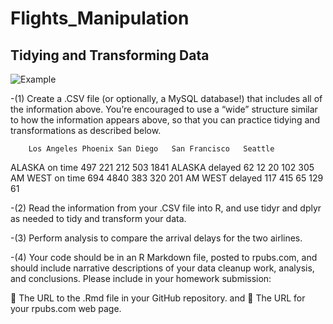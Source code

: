 # Flights_Manipulation 
## Tidying and Transforming Data
![Example](https://user-images.githubusercontent.com/76123653/110219335-8a8dc480-7e8c-11eb-86cf-8781f4c8974a.PNG)

-(1) Create a .CSV file (or optionally, a MySQL database!) that includes all of the information above.
You’re encouraged to use a “wide” structure similar to how the information appears above, so
that you can practice tidying and transformations as described below.

		Los Angeles	Phoenix	San Diego	San Francisco	Seattle
ALASKA	on time	497	221	212	503	1841
ALASKA	delayed	62	12	20	102	305
AM WEST	on time	694	4840	383	320	201
AM WEST	delayed	117	415	65	129	61

-(2) Read the information from your .CSV file into R, and use tidyr and dplyr as needed to tidy
and transform your data.

-(3) Perform analysis to compare the arrival delays for the two airlines.

-(4) Your code should be in an R Markdown file, posted to rpubs.com, and should include narrative
descriptions of your data cleanup work, analysis, and conclusions. Please include in your
homework submission:

 The URL to the .Rmd file in your GitHub repository. and
 The URL for your rpubs.com web page.
